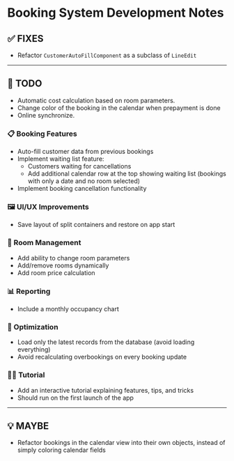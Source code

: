 # Booking System Development Notes

## ✅ FIXES

- Refactor `CustomerAutoFillComponent` as a subclass of `LineEdit`

---

## 🧩 TODO

- Automatic cost calculation based on room parameters.
- Change color of the booking in the calendar when prepayment is done
- Online synchronize.


### 📋 Booking Features
- Auto-fill customer data from previous bookings
- Implement waiting list feature:
  - Customers waiting for cancellations
  - Add additional calendar row at the top showing waiting list (bookings with only a date and no room selected)
- Implement booking cancellation functionality

### 🖼️ UI/UX Improvements
- Save layout of split containers and restore on app start

### 🏨 Room Management
- Add ability to change room parameters
- Add/remove rooms dynamically
- Add room price calculation

### 📊 Reporting
- Include a monthly occupancy chart

### 🚀 Optimization
- Load only the latest records from the database (avoid loading everything)
- Avoid recalculating overbookings on every booking update

### 🧑‍🏫 Tutorial
- Add an interactive tutorial explaining features, tips, and tricks
- Should run on the first launch of the app

---

## 💡 MAYBE

- Refactor bookings in the calendar view into their own objects, instead of simply coloring calendar fields
